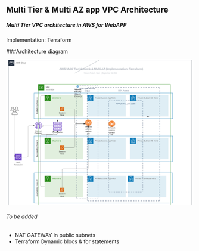 ## Multi Tier & Multi AZ app VPC Architecture


##### Multi Tier VPC architecture in AWS for WebAPP

Implementation: Terraform


###Architecture diagram

![Diag](./diag.jpeg)

###### To be added
- NAT GATEWAY in public subnets 
- Terraform Dynamic blocs & for statements